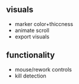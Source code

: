 ## visuals
- marker color+thiccness
- animate scroll
- export visuals

## functionality
- mouse/rework controls
- kill detection
